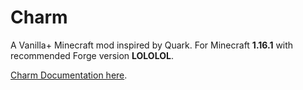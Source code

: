 # Charm

A Vanilla+ Minecraft mod inspired by Quark.  For Minecraft **1.16.1** with recommended Forge version **LOLOLOL**.

[Charm Documentation here](https://svenhjol.github.io/Charm/).